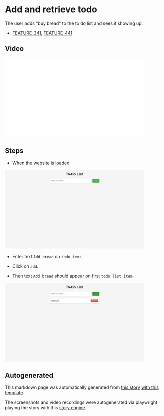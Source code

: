 # Add and retrieve todo

The user adds "buy bread" to the to do list
and sees it showing up.


* [FEATURE-341](https://myproject.jira.com/FEATURE-341), [FEATURE-441](https://myproject.jira.com/FEATURE-441)

## Video

<img 
   src="add-and-retrieve-todo.gif?raw=1"
   height="250px"
/>

## Steps


* When the website is loaded

<img 
  src="add-and-retrieve-todo-0-load_website.png?raw=1"
  height="250px"
/>

* Enter text `Add bread` on `todo text`.

* Click on `add`.

* Then text `Add bread` should appear on first `todo list item`.


<img 
  src="add-and-retrieve-todo-3-should_appear.png?raw=1"
  height="250px"
/>




## Autogenerated

This markdown page was automatically generated from [this story](https://github.com/hitchdev/examples/blob/master/website/story/add-todo.story) [with this template](https://github.com/hitchdev/examples/blob/master/website/tests/docstory.yml).

The screenshots and video recordings were autogenerated via playwright playing the story with this [story engine](https://github.com/hitchdev/examples/blob/master/website/tests/test_integration.py).